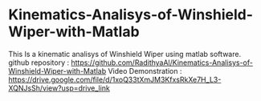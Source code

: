 # Kinematics-Analisys-of-Winshield-Wiper-with-Matlab
This Is a kinematic analisys of Winshield Wiper using matlab software.
github repository : https://github.com/RadithyaAl/Kinematics-Analisys-of-Winshield-Wiper-with-Matlab
Video Demonstration : https://drive.google.com/file/d/1xoQ33tXmJM3KfxsRkXe7H_L3-XQNJsSh/view?usp=drive_link
